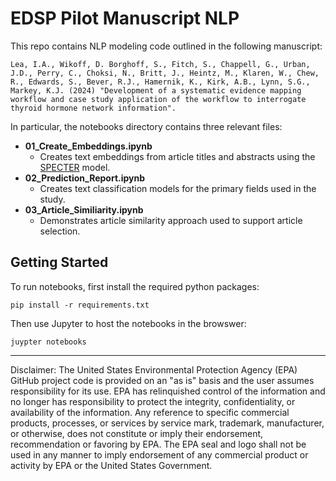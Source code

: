 # EDSP Pilot Manuscript NLP

This repo contains NLP modeling code outlined in the following manuscript: 

`Lea, I.A., Wikoff, D. Borghoff, S., Fitch, S., Chappell, G., Urban, J.D., Perry, C., Choksi, N., Britt, J., Heintz, M., Klaren, W., Chew, R., Edwards, S., Bever, R.J., Hamernik, K., Kirk, A.B., Lynn, S.G., Markey, K.J. (2024) "Development of a systematic evidence mapping workflow and case study application of the workflow to interrogate thyroid hormone network information".`

In particular, the notebooks directory contains three relevant files:
- **01_Create_Embeddings.ipynb**
  - Creates text embeddings from article titles and abstracts using the [SPECTER](https://arxiv.org/abs/2004.07180) model.
- **02_Prediction_Report.ipynb**
  - Creates text classification models for the primary fields used in the study.
- **03_Article_Similiarity.ipynb**
  - Demonstrates article similarity approach used to support article selection.

## Getting Started

To run notebooks, first install the required python packages:

`pip install -r requirements.txt`

Then use Jupyter to host the notebooks in the browswer:

`juypter notebooks`

---------

Disclaimer: The United States Environmental Protection Agency (EPA) GitHub project
code is provided on an "as is" basis and the user assumes responsibility for its use. EPA
has relinquished control of the information and no longer has responsibility to protect
the integrity, confidentiality, or availability of the information. Any reference to specific
commercial products, processes, or services by service mark, trademark, manufacturer, or
otherwise, does not constitute or imply their endorsement, recommendation or favoring
by EPA. The EPA seal and logo shall not be used in any manner to imply endorsement of
any commercial product or activity by EPA or the United States Government.
